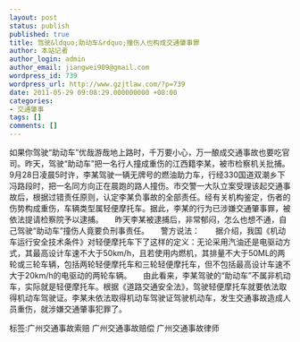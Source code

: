 ```yaml
---
layout: post
status: publish
published: true
title: 驾驶&ldquo;助动车&rdquo;撞伤人也构成交通肇事罪
author: 本站记者
author_login: admin
author_email: jiangwei909@gmail.com
wordpress_id: 739
wordpress_url: http://www.gzjtlaw.com/?p=739
date: 2011-05-29 09:08:29.000000000 +08:00
categories:
- 交通肇事
tags: []
comments: []
---
```

如果你驾驶&ldquo;助动车&rdquo;优哉游哉地上路时，千万要小心，万一酿成交通事故也要吃官司。昨天，驾驶&ldquo;助动车&rdquo;把一名行人撞成重伤的江西籍李某，被市检察机关批捕。　　9月28日凌晨5时许，李某驾驶一辆无牌号的燃油助力车，行经330国道双潮乡下冯路段时，把一名同方向正在晨跑的路人撞伤。市交警一大队立案受理该起交通事故后，根据过错责任原则，认定李某负事故的全部责任。经有关机构鉴定，伤者的伤势构成重伤，车辆类型属轻便摩托车。据此，李某的行为已涉嫌交通肇事罪，被依法提请检察院予以逮捕。　　昨天李某被逮捕后，非常郁闷，怎么也想不通，自己驾驶&ldquo;助动车&rdquo;撞伤人竟要负刑事责任。　　警方说法：　　据介绍，我国《机动车运行安全技术条件》对轻便摩托车下了这样的定义：无论采用汽油还是电驱动方式，其最高设计车速不大于50km&#47;h，且若使用内燃机，其排量不大于50ML的两轮或三轮车辆，包括两轮轻便摩托车和三轮轻便摩托车，但不包括最高设计车速不大于20km&#47;h的电驱动的两轮车辆。　　由此看来，李某驾驶的&ldquo;助动车&rdquo;不属非机动车，实际就是轻便摩托车。根据《道路交通安全法》，驾驶轻便摩托车就要依法取得机动车驾驶证。李某未依法取得机动车驾驶证驾驶机动车，发生交通事故造成人员重伤，就涉嫌交通肇事犯罪了。标签:广州交通事故索赔 广州交通事故赔偿 广州交通事故律师
